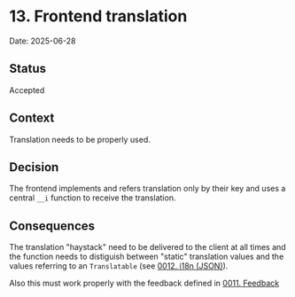 # 13. Frontend translation

Date: 2025-06-28

## Status

Accepted

## Context

Translation needs to be properly used.

## Decision

The frontend implements and refers translation only by their key and uses a central `__i` function to receive the translation.


## Consequences

The translation "haystack" need to be delivered to the client at all times and the function needs to distiguish between "static" translation values
and the values referring to an `Translatable` (see [0012. i18n (JSON)](0012-i18n.md)).

Also this must work properly with the feedback defined in [0011. Feedback](0011-feedback.md)
